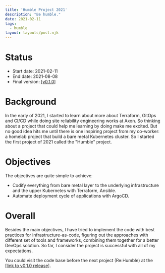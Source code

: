 ```yaml
---
title: 'Humble Project 2021'
description: "Be humble."
date: 2021-02-11
tags:
  - humble
layout: layouts/post.njk
---
```


# Status

- Start date: 2021-02-11
- End date: 2021-08-08
- Final version: [[v0.1.0]]([https://github.com/locmai/humble/releases/tag/v0.1.0])


# Background

In the early of 2021, I started to learn about more about Terraform, GitOps and CI/CD while doing site reliability engineering works at Axon. So thinking about a project that could help me learning by doing make me excited. But no good idea hits me until there is one inspiring project from my co-worker: a homelab project that build a bare metal Kubernetes cluster. So I started the first project of 2021 called the "Humble" project.

# Objectives

The objectives are quite simple to achieve:
- Codify everything from bare metal layer to the underlying infrastructure and the upper Kubernetes with Terraform, Ansible.
- Automate deployment cycle of applications with ArgoCD.

# Overall

Besides the main objectives, I have tried to implement the code with best practices for infrastructure-as-code, figuring out the approaches with different set of tools and frameworks, combining them together for a better DevOps solution. So far, I consider the project is successful with all of my expectations.

You could visit the code base before the next project (Re:Humble) at the [[link to v0.1.0 release]]([https://github.com/locmai/humble/releases/tag/v0.1.0]).
